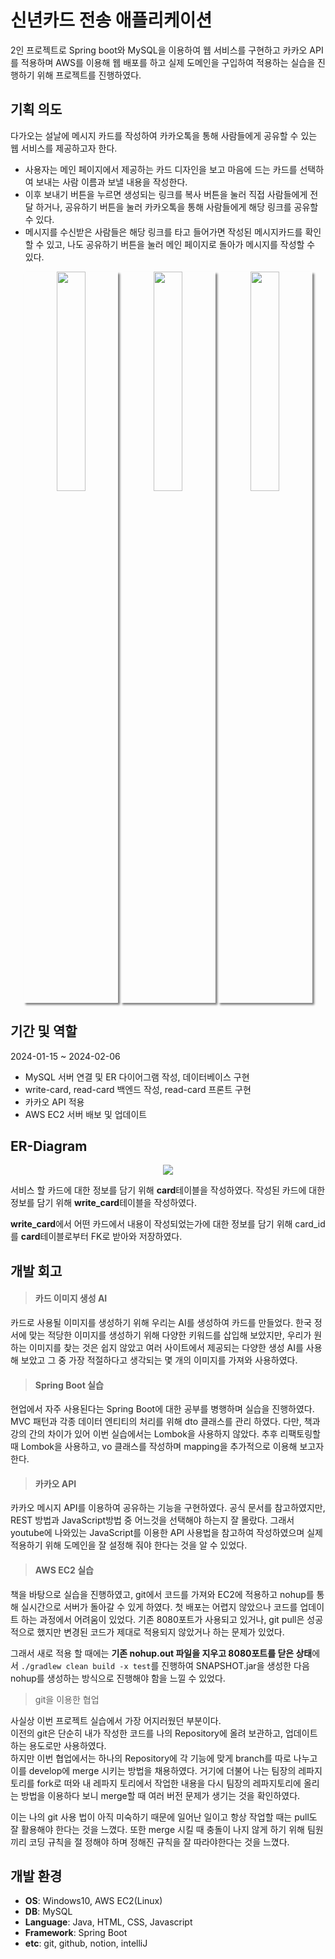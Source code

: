 # 신년카드 전송 애플리케이션

2인 프로젝트로 Spring boot와 MySQL을 이용하여 웹 서비스를 구현하고 카카오 API를 적용하며 AWS를 이용해 웹 배포를 하고 실제 도메인을 구입하여 적용하는 실습을 진행하기 위해 프로젝트를 진행하였다.


## 기획 의도

다가오는 설날에 메시지 카드를 작성하여 카카오톡을 통해 사람들에게 공유할 수 있는 웹 서비스를 제공하고자 한다. <br>

- 사용자는 메인 페이지에서 제공하는 카드 디자인을 보고 마음에 드는 카드를 선택하여 보내는 사람 이름과 보낼 내용을 작성한다. <br>
- 이후 보내기 버튼을 누르면 생성되는 링크를 복사 버튼을 눌러 직접 사람들에게 전달 하거나, 공유하기 버튼을 눌러 카카오톡을 통해 사람들에게 해당 링크를 공유할 수 있다. <br>
- 메시지를 수신받은 사람들은 해당 링크를 타고 들어가면 작성된 메시지카드를 확인할 수 있고, 나도 공유하기 버튼을 눌러 메인 페이지로 돌아가 메시지를 작성할 수 있다.

<p align="center">
  <img src="https://github.com/bone0825/happy-card/assets/88430215/4f6671d4-9cd0-4715-802e-09ecffcea3af" align="center" width="30%" style=" box-shadow: 3px 3px 3px gray;">
  <img src="https://github.com/bone0825/happy-card/assets/88430215/33e55cd4-9a0b-4d93-85fd-123b6ea23654" align="center" width="30%" style=" box-shadow: 3px 3px 3px gray;">
  <img src="https://github.com/bone0825/happy-card/assets/88430215/7152937d-cc74-4ba6-98b5-54c466e92a32" align="center" width="30%" style=" box-shadow: 3px 3px 3px gray;">
</p>

## 기간 및 역할

2024-01-15 ~ 2024-02-06

- MySQL 서버 연결 및 ER 다이어그램 작성, 데이터베이스 구현
- write-card, read-card 백엔드 작성, read-card 프론트 구현
- 카카오 API 적용
- AWS EC2 서버 배보 및 업데이트 


## ER-Diagram
<p align="center">
<img src ="https://github.com/bone0825/happy-card/assets/88430215/62aa33a9-f82e-45c9-a19b-3151bee62bfb" align="center">
</p>

서비스 할 카드에 대한 정보를 담기 위해 **card**테이블을 작성하였다. 작성된 카드에 대한 정보를 담기 위해 **write_card**테이블을 작성하였다. <br>

**write_card**에서 어떤 카드에서 내용이 작성되었는가에 대한 정보를 담기 위해 card_id를 **card**테이블로부터 FK로 받아와 저장하였다.

## 개발 회고

> #### 카드 이미지 생성 AI

 카드로 사용될 이미지를 생성하기 위해 우리는 AI를 생성하여 카드를 만들었다. 한국 정서에 맞는 적당한 이미지를 생성하기 위해 다양한 키워드를 삽입해 보았지만, 우리가 원하는 이미지를 찾는 것은 쉽지 않았고 여러 사이트에서 제공되는 다양한 생성 AI를 사용해 보았고 그 중 가장 적절하다고 생각되는 몇 개의 이미지를 가져와 사용하였다.

> #### Spring Boot 실습

현업에서 자주 사용된다는 Spring Boot에 대한 공부를 병행하며 실습을 진행하였다. MVC 패턴과 각종 데이터 엔티티의 처리를 위해 dto 클래스를 관리 하였다. 다만, 책과 강의 간의 차이가 있어 이번 실습에서는 Lombok을 사용하지 않았다. 추후 리팩토링할 때 Lombok을 사용하고, vo 클래스를 작성하며 mapping을 추가적으로 이용해 보고자 한다.

> #### 카카오 API

카카오 메시지 API를 이용하여 공유하는 기능을 구현하였다. 공식 문서를 참고하였지만, REST 방법과 JavaScript방법 중 어느것을 선택해야 하는지 잘 몰랐다. 그래서 youtube에 나와있는 JavaScript를 이용한 API 사용법을 참고하여 작성하였으며 실제 적용하기 위해 도메인을 잘 설정해 줘야 한다는 것을 알 수 있었다.

> #### AWS EC2 실습 

책을 바탕으로 실습을 진행하였고, git에서 코드를 가져와 EC2에 적용하고 nohup를 통해 실시간으로 서버가 돌아갈 수 있게 하였다. 첫 배포는 어렵지 않았으나 코드를 업데이트 하는 과정에서 어려움이 있었다. 기존 8080포트가 사용되고 있거나, git pull은 성공적으로 했지만 변경된 코드가 제대로 적용되지 않았거나 하는 문제가 있었다. <br>

그래서 새로 적용 할 때에는 **기존 nohup.out 파일을 지우고 8080포트를 닫은 상태**에서 `./gradlew clean build -x test`를 진행하여 SNAPSHOT.jar을 생성한 다음 nohup를 생성하는 방식으로 진행해야 함을 느낄 수 있었다.

> git을 이용한 협업

사실상 이번 프로젝트 실습에서 가장 어지러웠던 부분이다.<br>
이전의 git은 단순히 내가 작성한 코드를 나의 Repository에 올려 보관하고, 업데이트 하는 용도로만 사용하였다.<br>
하지만 이번 협업에서는 하나의 Repository에 각 기능에 맞게 branch를 따로 나누고 이를 develop에 merge 시키는 방법을 채용하였다. 거기에 더불어 나는 팀장의 레파지토리를 fork로 떠와 내 레파지 토리에서 작업한 내용을 다시 팀장의 레파지토리에 올리는 방법을 이용하다 보니 merge할 때 여러 버전 문제가 생기는 것을 확인하였다.

이는 나의 git 사용 법이 아직 미숙하기 때문에 일어난 일이고 항상 작업할 때는 pull도 잘 활용해야 한다는 것을 느꼈다. 또한 merge 시킬 때 충돌이 나지 않게 하기 위해 팀원끼리 코딩 규칙을 절 정해야 하며 정해진 규칙을 잘 따라야한다는 것을 느꼈다.
## 개발 환경

- **OS**: Windows10, AWS EC2(Linux)
- **DB**: MySQL
- **Language**: Java, HTML, CSS, Javascript
- **Framework**: Spring Boot
- **etc**: git, github, notion, intelliJ
